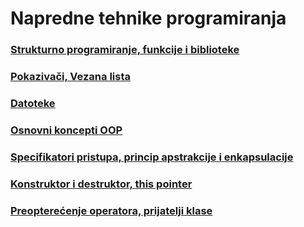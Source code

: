 # Napredne tehnike programiranja
### [Strukturno programiranje, funkcije i biblioteke](v1/)
### [Pokazivači, Vezana lista](v2/v2.md)
### [Datoteke](v3/v3.md)
### [Osnovni koncepti OOP](v4/v4.md)
### [Specifikatori pristupa, princip apstrakcije i enkapsulacije](v5/v5.cpp)
### [Konstruktor i destruktor, **this** pointer](v6/v6.md)
### [Preopterećenje operatora, prijatelji klase](v7/v7.md)